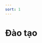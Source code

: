 ```yaml
---
sort: 1
---
```


# Đào tạo

[//]: # (```)

[//]: # ({% raw %}{% include list.liquid all=true %}{% endraw %})

[//]: # (```)

[//]: # ()
[//]: # ({% include list.liquid all=true %})
